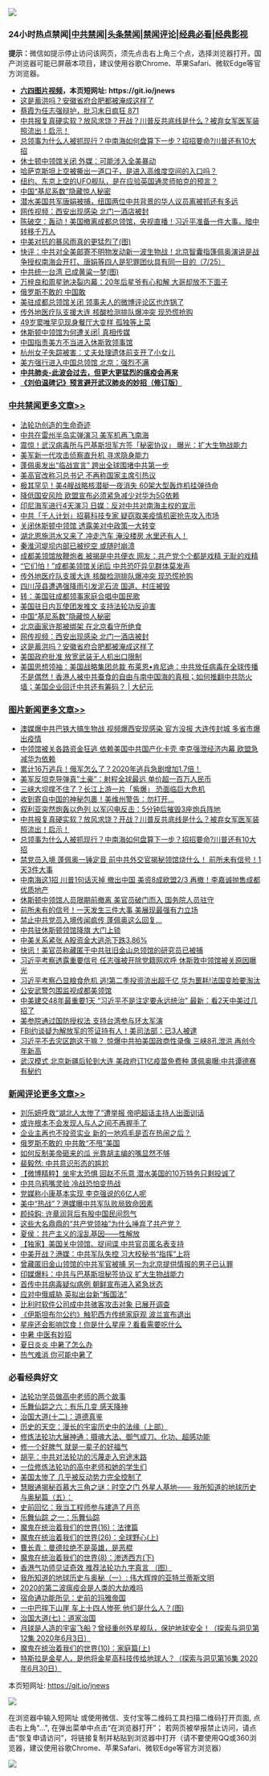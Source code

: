 ![](https://raw.githubusercontent.com/fqnews/bnews/master/64photo/fqnews-qr.jpg)

<div id="tt">
<h3>24小时热点禁闻|<a href="#%E4%B8%AD%E5%85%B1%E7%A6%81%E9%97%BB%E6%9B%B4%E5%A4%9A%E6%96%87%E7%AB%A0">中共禁闻</a>|<a href="#%E5%9B%BE%E7%89%87%E6%96%B0%E9%97%BB%E6%9B%B4%E5%A4%9A%E6%96%87%E7%AB%A0">头条禁闻</a>|<a href="#%E6%96%B0%E9%97%BB%E8%AF%84%E8%AE%BA%E6%9B%B4%E5%A4%9A%E6%96%87%E7%AB%A0">禁闻评论|<a href="#%E5%BF%85%E7%9C%8B%E7%BB%8F%E5%85%B8%E5%A5%BD%E6%96%87">经典必看|<a href="https://gitlab.com/zh99/dong/-/blob/master/README.md#%E7%9C%9F%E7%9B%B8%E8%A7%86%E9%A2%91">经典影视</a></h3>
<div><b>提示：</b>微信如提示停止访问该网页，须先点击右上角三个点，选择浏览器打开。国产浏览器可能已屏蔽本项目，建议使用谷歌Chrome、苹果Safari、微软Edge等官方浏览器。</div>
<ul>
<li><b><a href="http://d1.bdrive.tk/64.mp4" target="_blank">六四图片视频</a>，本页短网址: https://git.io/jnews</b></li>
<li><a href="/cbnews/20200726/1366360.md">这是蓄洪吗？安徽省府合肥都被淹成这样了</a></li>
<li><a href="/bannedvideo/20200725/1366317.md">蔡霞为任志强辩护，批习末日疯狂 871</a></li>
<li><a href="/topimagenews/20200725/1366320.md">中共报复真硬实软？放风求饶？开战？川普反共底线是什么？被弃女军医军装照流出！启示！</a></li>
<li><a href="/topimagenews/20200725/1366305.md">总领事为​​​什么人被抓现行？中南海如何盘算下一步？招招要命?川普还有10大招</a></li>
<li><a href="/cnnews/20200726/1366421.md">休士顿中领馆关闭 外媒：可能涉入全美暴动</a></li>
<li><a href="/comments/20200726/1366384.md">哈萨克斯坦上空被撕出一道口子，是进入高维度空间的入口吗？</a></li>
<li><a href="/comments/20200726/1366354.md">纽约、东京上空的UFO舰队，是在应验英国通灵师帕克的预言？</a></li>
<li><a href="/cbnews/20200726/1366348.md">中国“基尼系数”隐藏惊人秘密</a></li>
<li><a href="/baitai/20200726/1366387.md">潜水美国共军唐娟被捕，纽国两位中共背景的华人议员离被抓还有多远</a></li>
<li><a href="/cbnews/20200726/1366364.md">网传视频：西安出现感染 北门一酒店被封</a></li>
<li><a href="/bannedvideo/20200726/1366372.md">陈破空：轰动！美国撤离成都总领馆，央视直播！习近平准备一件大事，暗中转移千万人</a></li>
<li><a href="/comments/20200726/1366397.md">中美对抗的暴风雨真的更猛烈了(图)</a></li>
<li><a href="/bannedvideo/20200725/1366313.md">快评：中共对全美邮寄不明物发动新一波生物战！北京智囊指篷佩奥演讲是战争授权南海会开打、唐娟等四人是犯罪团伙具有同一目的（7/25）</a></li>
<li><a href="/comments/20200726/1366410.md">中共统一台湾 已成黄粱一梦(图)</a></li>
<li><a href="/yule/20200726/1366363.md">万梓良和周星驰决裂内幕：20年后星爷有心和解 大哥却放不下面子</a></li>
<li><a href="/ssgc/20200725/1366267.md">俄罗斯不敢的 中国敢</a></li>
<li><a href="/comments/20200726/1366418.md">美驻成都总领馆关闭 领事夫人的微博评论区也炸锅了</a></li>
<li><a href="/cbnews/20200726/1366406.md">传外地医疗队支援大连 核酸检测排队爆冲突 现恐慌抢购</a></li>
<li><a href="/yule/20200726/1366422.md">49岁窦唯罕见现身餐厅大变样 孤独等上菜</a></li>
<li><a href="/bannedvideo/20200726/1366379.md">休斯顿中领馆为何遭关闭| 真相传媒</a></li>
<li><a href="/headline/20200726/1366344.md">中国指责美方不当进入休斯敦领事馆</a></li>
<li><a href="/baitai/20200725/1366316.md">杭州女子失踪被害：丈夫处理遗体前支开了小女儿</a></li>
<li><a href="/worldnews/usa/20200726/1366369.md">美方强行进入中国总领馆  北京：强烈不满</a></li>
<li><b><a href="/comments/20200211/1275071.md" target="_blank">中共肺炎-此波会过去，但更大更猛烈的瘟疫会再来</a></b></li>
<li><b><a href="/comments/20200207/1272816.md" target="_blank">《刘伯温碑记》预言避开武汉肺炎的妙招（修订版）</a></b></li>
</ul>
</div>

<div class="catlist">
<h3><a href="/cbnews/" target="_blank">中共禁闻</a><span><a href="/cbnews/" target="_blank" rel="nofollow">更多文章>></a></span></h3>
<ul>
<li><a href="/cbnews/20200726/1366493.md" target="_blank">法轮功创造的生命奇迹</a></li>
<li><a href="/cbnews/20200726/1366520.md" target="_blank">中共在雷州半岛实弹演习 美军机再飞南海</a></li>
<li><a href="/cbnews/20200726/1366519.md" target="_blank">震惊！武汉病毒所与巴基斯坦军方签「秘密协议」 曝光：扩大生物战能力</a></li>
<li><a href="/cbnews/20200726/1366518.md" target="_blank">美军新一代攻击侦察直升机 寻求隐身能力</a></li>
<li><a href="/cbnews/20200726/1366517.md" target="_blank">蓬佩奥发出“临战宣言” 跨出全球围堵中共第一步</a></li>
<li><a href="/cbnews/20200726/1366516.md" target="_blank">美高官改称习总书记 不再称国家主席引热议</a></li>
<li><a href="/cbnews/20200726/1366515.md" target="_blank">极其罕见！美4艘战略核潜艇一夜消失 60架大型轰炸机挂弹待命</a></li>
<li><a href="/cbnews/20200726/1366514.md" target="_blank">降低国安风险 欧盟宣布必须紧急减少对华为5G依赖</a></li>
<li><a href="/cbnews/20200726/1366513.md" target="_blank">印尼海军进行4天演习 日媒：反对中共对南海主权的宣示</a></li>
<li><a href="/cbnews/20200726/1366512.md" target="_blank">中共「千人计划」招募科技专家 疑窃取美疫情机密抢先攻入市场</a></li>
<li><a href="/cbnews/20200726/1366511.md" target="_blank">关闭休斯顿中领馆 透露美对中政策一大转变</a></li>
<li><a href="/cbnews/20200726/1366510.md" target="_blank">湖北恩施洪水又来了 冲走汽车 淹没楼房 水里还有人！</a></li>
<li><a href="/cbnews/20200726/1366509.md" target="_blank">秦淮河堤坝内部已被挖空 或随时崩溃</a></li>
<li><a href="/cbnews/20200726/1366508.md" target="_blank">成都美领馆放鞭炮者 被揭是中共便衣 网友：共产党个个都是戏精 无耻的戏精</a></li>
<li><a href="/cbnews/20200726/1366507.md" target="_blank">“它们怕！”成都美领馆关闭后 中共恐吓异见群体莫发声</a></li>
<li><a href="/cbnews/20200726/1366406.md" target="_blank">传外地医疗队支援大连 核酸检测排队爆冲突 现恐慌抢购</a></li>
<li><a href="/cbnews/20200726/1366405.md" target="_blank">四川茂县遭遇强降雨引发泥石流 国道、村庄被毁</a></li>
<li><a href="/cbnews/20200726/1366401.md" target="_blank">转：美国驻成都领事家庭合唱中国民歌</a></li>
<li><a href="/cbnews/20200726/1366262.md" target="_blank">美国驻日内瓦使团发推文 支持法轮功反迫害</a></li>
<li><a href="/cbnews/20200726/1366348.md" target="_blank">中国“基尼系数”隐藏惊人秘密</a></li>
<li><a href="/cbnews/20200726/1366388.md" target="_blank">北京画家许那被绑架 在北京看守所绝食</a></li>
<li><a href="/cbnews/20200726/1366364.md" target="_blank">网传视频：西安出现感染 北门一酒店被封</a></li>
<li><a href="/cbnews/20200726/1366360.md" target="_blank">这是蓄洪吗？安徽省府合肥都被淹成这样了</a></li>
<li><a href="/cbnews/20200726/1366350.md" target="_blank">美国政府批准 放宽武装无人机出口限制</a></li>
<li><a href="/cbnews/20200725/1366265.md" target="_blank">美国思想领袖：美国战略集团总裁 布莱恩•肯尼迪：中共放任病毒在全球传播不是偶然！香港人被中共蚕食的自由与南中国海的真相；如何推翻中共防火墙；美国企业回迁中共还有筹码？ |  大纪元</a></li>

</ul>
</div>
<div class="catlist">
<h3><a href="/topimagenews/" target="_blank">图片新闻</a><span><a href="/topimagenews/" target="_blank" rel="nofollow">更多文章>></a></span></h3>
<ul>
<li><a href="/topimagenews/20200726/1366506.md" target="_blank">澳媒爆中共巴铁大搞生物战 视频爆西安现感染 官方没报 大连传封城 多省市爆出疫情</a></li>
<li><a href="/topimagenews/20200726/1366505.md" target="_blank">中领馆被关各路资金狂逃 依赖美国中共国产化卡壳 李克强泄经济内幕 欧盟急减华为依赖</a></li>
<li><a href="/topimagenews/20200726/1366504.md" target="_blank">累计16万逃兵！俄军怎么了？2020年逃兵急剧增加1.7倍！</a></li>
<li><a href="/topimagenews/20200726/1366503.md" target="_blank">美军反坦克导弹真&#8221;土豪&#8221;：射程全球最远 单价超一百万人民币</a></li>
<li><a href="/topimagenews/20200726/1366502.md" target="_blank">三峡大坝撑不住了？长江上游一片「紫爆」 恐面临巨大危机</a></li>
<li><a href="/topimagenews/20200726/1366501.md" target="_blank">收到寄自中国的神秘包裹！美维州警告：勿打开&#8230;</a></li>
<li><a href="/topimagenews/20200726/1366500.md" target="_blank">叙利亚突然炮轰以色列 以军闪电反击：5分钟后摧毁3座炮兵阵地</a></li>
<li><a href="/topimagenews/20200725/1366320.md" target="_blank">中共报复真硬实软？放风求饶？开战？川普反共底线是什么？被弃女军医军装照流出！启示！</a></li>
<li><a href="/topimagenews/20200725/1366305.md" target="_blank">总领事为​​​什么人被抓现行？中南海如何盘算下一步？招招要命?川普还有10大招</a></li>
<li><a href="/topimagenews/20200725/1366252.md" target="_blank">禁党员入境 蓬佩奥一锤定音 前中共外交官揭秘领馆烧什么！ 前所未有信号！1天3件大事</a></li>
<li><a href="/topimagenews/20200725/1366241.md" target="_blank">中南海这1招 川普1句话灭掉 撤出中国 美资8成欧盟2/3 再撤！李嘉诚抛售成都优质地产</a></li>
<li><a href="/topimagenews/20200725/1366080.md" target="_blank">休斯顿中领馆人员限期前撤离 美官员破门而入 国务院人员驻守</a></li>
<li><a href="/topimagenews/20200725/1366045.md" target="_blank">前所未有的信号！一天发生三件大事 美展现最强有力立场</a></li>
<li><a href="/topimagenews/20200725/1366028.md" target="_blank">禁止中共党员入境传闻疯传 蓬佩奥这么回复&#8230;</a></li>
<li><a href="/topimagenews/20200725/1365910.md" target="_blank">中共驻休斯顿领馆降旗 大门上锁</a></li>
<li><a href="/topimagenews/20200725/1365903.md" target="_blank">中美关系紧张 A股资金大逃杀下跌3.86%</a></li>
<li><a href="/topimagenews/20200725/1365879.md" target="_blank">快讯！美官员称藏匿于中共驻旧金山总领馆的研究员已被捕</a></li>
<li><a href="/topimagenews/20200724/1365853.md" target="_blank">习近平考察透露重要信号 任志强被开除党籍网欢呼 休斯敦中领馆被关原因曝光</a></li>
<li><a href="/topimagenews/20200724/1365801.md" target="_blank">习近平考察凸显粮食危机 逃!第二季投资流出超千亿 华为噩耗!法国变脸要淘汰</a></li>
<li><a href="/topimagenews/20200724/1365769.md" target="_blank">公安武警包围监视成都美领馆</a></li>
<li><a href="/topimagenews/20200724/1365745.md" target="_blank">中美建交48年最重要1天 “习近平不是注定要永远统治” 最新：看2天中美过几招了</a></li>
<li><a href="/topimagenews/20200724/1365434.md" target="_blank">美参院通过国防授权法 支持台湾参与环太军演</a></li>
<li><a href="/topimagenews/20200724/1365420.md" target="_blank">FBI约谈疑为解放军的签证持有人！美司法部：已3人被逮</a></li>
<li><a href="/topimagenews/20200723/1365348.md" target="_blank">习近平不去灾区跑这干嘛？ 惊爆中共拍美国政商性录像 三峡8孔泄洪 再创今年新高</a></li>
<li><a href="/topimagenews/20200723/1365343.md" target="_blank">武汉模式 北京新疆后轮到大连 美政府订1亿疫苗免费种 蓬佩奥曝:中共谭德赛有秘约</a></li>

</ul>
</div>
<div class="catlist">
<h3><a href="/comments/" target="_blank">新闻评论</a><span><a href="/comments/" target="_blank" rel="nofollow">更多文章>></a></span></h3>
<ul>
<li><a href="/comments/20200726/1366626.md" target="_blank">刘乐妍呼救“湖北人太惨了”遭举报  帝吧超话主持人出面训话</a></li>
<li><a href="/comments/20200726/1366562.md" target="_blank">或许根本不会发现人与人之间不再握手了</a></li>
<li><a href="/comments/20200726/1366561.md" target="_blank">企业主再也不投资实业 新的一地鸡毛是否在热闹之后？</a></li>
<li><a href="/comments/20200726/1366560.md" target="_blank">俄罗斯不敢的 中共敢“不甩”美国</a></li>
<li><a href="/comments/20200726/1366559.md" target="_blank">如何反制美帝砸来的瓜 光靠胡主编的嘴显然不够</a></li>
<li><a href="/comments/20200726/1366558.md" target="_blank">裴毅然: 中共意识形态的尴尬</a></li>
<li><a href="/comments/20200726/1366557.md" target="_blank">【微博精粹】坐牢太恐惧 回赵不乐意 潜水美国的10万特务只剩投诚了</a></li>
<li><a href="/comments/20200726/1366556.md" target="_blank">中共乌鸦嘴灵验 冷战恐怕变热战</a></li>
<li><a href="/comments/20200726/1366555.md" target="_blank">党媒称小康基本实现 李克强说的6亿人呢</a></li>
<li><a href="/comments/20200726/1366554.md" target="_blank">美中“热战”？港媒曝中共军队败局致命因素</a></li>
<li><a href="/comments/20200726/1366553.md" target="_blank">颜纯鈎: 许章润背后有股中国民间怨气</a></li>
<li><a href="/comments/20200726/1366552.md" target="_blank">这些大名鼎鼎的“共产党领袖”为什么唾弃了共产党？</a></li>
<li><a href="/comments/20200726/1366551.md" target="_blank">夏侯：共产主义的淫乱基因——性解放</a></li>
<li><a href="/comments/20200726/1366437.md" target="_blank">【独家】美国关中领馆、捉间谍 中共官员匿名表支持</a></li>
<li><a href="/comments/20200726/1366436.md" target="_blank">中美开战？港媒：中共军队失控 习大校秘书“指挥”上将</a></li>
<li><a href="/comments/20200726/1366435.md" target="_blank">曾藏匿旧金山领馆的中共军官被捕 另一为北京提供情报的男子已认罪</a></li>
<li><a href="/comments/20200726/1366434.md" target="_blank">印媒爆料：中共与巴基斯坦秘签协议 扩大生物战能力</a></li>
<li><a href="/comments/20200726/1366433.md" target="_blank">首传中共病毒疑似病例 朝鲜宣布进入紧急状态</a></li>
<li><a href="/comments/20200726/1366432.md" target="_blank">应对中俄威胁  英拟出台新“叛国法”</a></li>
<li><a href="/comments/20200726/1366431.md" target="_blank">比利时软件公司成中共骇客攻击对象 已展开调查</a></li>
<li><a href="/comments/20200726/1366430.md" target="_blank">《伊斯坦布尔公约》触犯西方传统家庭观  波兰宣布退出</a></li>
<li><a href="/comments/20200726/1366429.md" target="_blank">星座还会影响饮食！你是什么星座？看看需要吃什么</a></li>
<li><a href="/comments/20200726/1366428.md" target="_blank">中暑 中医有妙招</a></li>
<li><a href="/comments/20200726/1366427.md" target="_blank">夏日炎炎  中暑了怎么办</a></li>
<li><a href="/comments/20200726/1366426.md" target="_blank">热气难消 你可能中暑了</a></li>

</ul>
</div>

<div class="catlist">
<h3>必看经典好文</h3>
<ul>
<li><a href="/comments/20200629/1352533.md" target="_blank">法轮功学员做高中老师的两个故事</a></li>
<li><a href="/tculture/20190101/792146.md" target="_blank">乐舞仙踪之六：有乐几变 感天降神</a></li>
<li><a href="/cbnews/20180318/916241.md" target="_blank">治国大道(十二)：道德真鉴</a></li>
<li><a href="/tculture/20121025/73065.md" target="_blank">历史的天空：漫长的宇宙历史中的法缘（上部）</a></li>
<li><a href="/comments/20191203/1234383.md" target="_blank">修炼法轮功大展神通：摄魂大法、御气成刀、化功、超感功能</a></li>
<li><a href="/funmedia/20200713/1359909.md" target="_blank">修一个好脾气 就是一辈子的好福气</a></li>
<li><a href="/cbnews/20200720/1363328.md" target="_blank">胡平：中共对法轮功的污蔑走入穷途末路</a></li>
<li><a href="/cbnews/20200702/1354550.md" target="_blank">一位修炼法轮功的高中老师和她的学生们</a></li>
<li><a href="/comments/20200624/1349702.md" target="_blank">美国太惨了 几乎被反动势力完全控制了</a></li>
<li><a href="/cbnews/20170907/819423.md" target="_blank">慧眼通揭秘百慕大三角之谜：时空之门 外星人基地—— 我所知道的地球历史与奥秘篇（五）：</a></li>
<li><a href="/aomi/history/20141104/323033.md" target="_blank">史前回忆：我当工程师参与建造了月亮</a></li>
<li><a href="/tculture/20170710/789533.md" target="_blank">乐舞仙踪 之一：乐舞仙踪</a></li>
<li><a href="/topimagenews/20180615/958090.md" target="_blank">魔鬼在统治着我们的世界(16)：法律篇</a></li>
<li><a href="/comments/20181210/1044798.md" target="_blank">魔鬼在统治着我们的世界(26)：全球野心(上)</a></li>
<li><a href="/comments/20180726/727420.md" target="_blank">曹长青：曼德拉绝不是英雄，是恶棍</a></li>
<li><a href="/topimagenews/20180527/948714.md" target="_blank">魔鬼在统治着我们的世界(8)：渗透西方(下)</a></li>
<li><a href="/comments/20200517/1330064.md" target="_blank">香港气功师见证奇效 推荐法轮功九字真言 （图）</a></li>
<li><a href="/tculture/xiulian/20170611/772817.md" target="_blank">我所知道的地球历史与奥秘（一）: 伟大辉煌的亚特兰蒂斯文明</a></li>
<li><a href="/comments/20200712/1359432.md" target="_blank">2020的第二波瘟疫会是人类的大劫难吗</a></li>
<li><a href="/cbnews/20180711/970353.md" target="_blank">宿命通功能所见：史前的玛雅帝国</a></li>
<li><a href="/cbnews/20200611/1343057.md" target="_blank">一中巴摔下山崖 车上十四人惨死 他们是什么人？(图)</a></li>
<li><a href="/cbnews/20190424/913985.md" target="_blank">治国大道(七)：道家治国</a></li>
<li><a href="/comments/20200712/1359456.md" target="_blank">月球是人造的宇宙飞船？曾经重创外星舰队，保护地球安全！（探索与洞见第12集 2020年6月3日）</a></li>
<li><a href="/topimagenews/20180529/950153.md" target="_blank">魔鬼在统治着我们的世界(10)：家庭篇(上)</a></li>
<li><a href="/comments/20200712/1359460.md" target="_blank">特斯拉是金星人，是他将金星高科技传给地球人？（探索与洞见第16集 2020年6月30日）</a></li>

</ul>
</div>

本页短网址: https://git.io/jnews

![](https://raw.githubusercontent.com/fqnews/bnews/master/64photo/fqnews-qr.jpg)

在浏览器中输入短网址 或使用微信、支付宝等二维码工具扫描二维码打开页面, 点击右上角"...", 在弹出菜单中点击“在浏览器打开”； 若网页被举报禁止访问，请点击“恢复申请访问”，将链接复制并粘贴到浏览器中打开（请不要使用QQ或360浏览器，建议使用谷歌Chrome、苹果Safari、微软Edge等官方浏览器）

![](https://raw.githubusercontent.com/fqnews/bnews/master/64photo/wx.jpg)